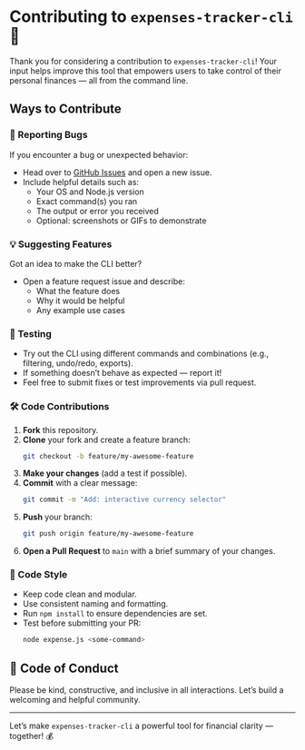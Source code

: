 # Contributing to `expenses-tracker-cli` 💸

Thank you for considering a contribution to `expenses-tracker-cli`! Your input helps improve this tool that empowers users to take control of their personal finances — all from the command line.

## Ways to Contribute

### 🐛 Reporting Bugs

If you encounter a bug or unexpected behavior:

- Head over to [GitHub Issues](https://github.com/sajjad-developer/expenses-tracker-cli/issues) and open a new issue.
- Include helpful details such as:
  - Your OS and Node.js version
  - Exact command(s) you ran
  - The output or error you received
  - Optional: screenshots or GIFs to demonstrate

### 💡 Suggesting Features

Got an idea to make the CLI better?

- Open a feature request issue and describe:
  - What the feature does
  - Why it would be helpful
  - Any example use cases

### 🧪 Testing

- Try out the CLI using different commands and combinations (e.g., filtering, undo/redo, exports).
- If something doesn’t behave as expected — report it!
- Feel free to submit fixes or test improvements via pull request.

### 🛠️ Code Contributions

1. **Fork** this repository.
2. **Clone** your fork and create a feature branch:
   ```bash
   git checkout -b feature/my-awesome-feature
   ```
3. **Make your changes** (add a test if possible).
4. **Commit** with a clear message:
   ```bash
   git commit -m "Add: interactive currency selector"
   ```
5. **Push** your branch:
   ```bash
   git push origin feature/my-awesome-feature
   ```
6. **Open a Pull Request** to `main` with a brief summary of your changes.

### 🧼 Code Style

- Keep code clean and modular.
- Use consistent naming and formatting.
- Run `npm install` to ensure dependencies are set.
- Test before submitting your PR:
  ```bash
  node expense.js <some-command>
  ```

## 🤝 Code of Conduct

Please be kind, constructive, and inclusive in all interactions. Let’s build a welcoming and helpful community.

---

Let’s make `expenses-tracker-cli` a powerful tool for financial clarity — together! 💰
